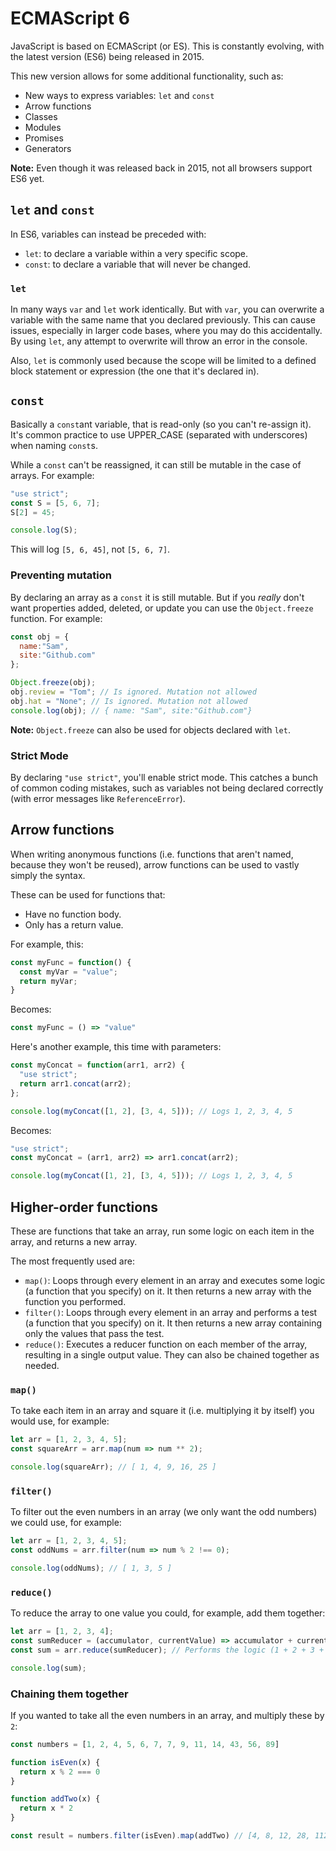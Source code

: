 # ECMAScript 6
JavaScript is based on ECMAScript (or ES). This is constantly evolving, with the latest version (ES6) being released in 2015.

This new version allows for some additional functionality, such as:
- New ways to express variables: `let` and `const`
- Arrow functions
- Classes
- Modules
- Promises
- Generators

**Note:** Even though it was released back in 2015, not all browsers support ES6 yet.

## `let` and `const`
In ES6, variables can instead be preceded with:
- `let`: to declare a variable within a very specific scope.
- `const`: to declare a variable that will never be changed.

### `let`
In many ways `var` and `let` work identically. But with `var`, you can overwrite a variable with the same name that you declared previously. This can cause issues, especially in larger code bases, where you may do this accidentally. By using `let`, any attempt to overwrite will throw an error in the console.

Also, `let` is commonly used because the scope will be limited to a defined block statement or expression (the one that it's declared in).

## `const`
Basically a `const`ant variable, that is read-only (so you can't re-assign it). It's common practice to use UPPER_CASE (separated with underscores) when naming `const`s.

While a `const` can't be reassigned, it can still be mutable in the case of arrays. For example:
```js
"use strict";
const S = [5, 6, 7];
S[2] = 45;

console.log(S);
```
This will log `[5, 6, 45]`, not `[5, 6, 7]`.

### Preventing mutation
By declaring an array as a `const` it is still mutable. But if you *really* don't want properties added, deleted, or update you can use the `Object.freeze` function. For example:
```js
const obj = {
  name:"Sam",
  site:"Github.com"
};

Object.freeze(obj);
obj.review = "Tom"; // Is ignored. Mutation not allowed
obj.hat = "None"; // Is ignored. Mutation not allowed
console.log(obj); // { name: "Sam", site:"Github.com"}
```
**Note:** `Object.freeze` can also be used for objects declared with `let`.

### Strict Mode
By declaring `"use strict"`, you'll enable strict mode. This catches a bunch of common coding mistakes, such as variables not being declared correctly (with error messages like `ReferenceError`).

## Arrow functions
When writing anonymous functions (i.e. functions that aren't named, because they won't be reused), arrow functions can be used to vastly simply the syntax.

These can be used for functions that:
- Have no function body.
- Only has a return value.

For example, this:
```js
const myFunc = function() {
  const myVar = "value";
  return myVar;
}
```
Becomes:
```js
const myFunc = () => "value"
```

Here's another example, this time with parameters:
```js
const myConcat = function(arr1, arr2) {
  "use strict";
  return arr1.concat(arr2);
};

console.log(myConcat([1, 2], [3, 4, 5])); // Logs 1, 2, 3, 4, 5
```
Becomes:
```js
"use strict";
const myConcat = (arr1, arr2) => arr1.concat(arr2);

console.log(myConcat([1, 2], [3, 4, 5])); // Logs 1, 2, 3, 4, 5
```

## Higher-order functions
These are functions that take an array, run some logic on each item in the array, and returns a new array.

The most frequently used are:
- `map()`: Loops through every element in an array and executes some logic (a function that you specify) on it. It then returns a new array with the function you performed.
- `filter()`: Loops through every element in an array and performs a test (a function that you specify) on it. It then returns a new array containing only the values that pass the test.
- `reduce()`: Executes a reducer function on each member of the array, resulting in a single output value.
They can also be chained together as needed.

### `map()`
To take each item in an array and square it (i.e. multiplying it by itself) you would use, for example:
```js
let arr = [1, 2, 3, 4, 5];
const squareArr = arr.map(num => num ** 2);

console.log(squareArr); // [ 1, 4, 9, 16, 25 ]
```

### `filter()`
To filter out the even numbers in an array (we only want the odd numbers) we could use, for example:
```js
let arr = [1, 2, 3, 4, 5];
const oddNums = arr.filter(num => num % 2 !== 0);

console.log(oddNums); // [ 1, 3, 5 ]
```

### `reduce()`
To reduce the array to one value you could, for example, add them together:
```js
let arr = [1, 2, 3, 4];
const sumReducer = (accumulator, currentValue) => accumulator + currentValue; // Sets up the logic for adding each value in the array together.
const sum = arr.reduce(sumReducer); // Performs the logic (1 + 2 + 3 + 4), reducing the array down to a single value.

console.log(sum);
```
### Chaining them together
If you wanted to take all the even numbers in an array, and multiply these by `2`:
```js
const numbers = [1, 2, 4, 5, 6, 7, 7, 9, 11, 14, 43, 56, 89]

function isEven(x) {
  return x % 2 === 0
}

function addTwo(x) {
  return x * 2
}

const result = numbers.filter(isEven).map(addTwo) // [4, 8, 12, 28, 112]
```
